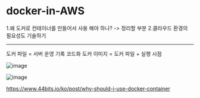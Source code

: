 # docker-in-AWS

1.왜 도커로 컨테이너를 만들어서 사용 해야 하나? -> 정리할 부분 
2.클라우드 환경의 필요성도 기술하기
<hr>



도커 파일 = 서버 운영 기록 코드화
도커 이미지 = 도커 파일 + 실행 시점


![image](https://github.com/lee-young-jik/docker-in-AWS/assets/91588673/1be00a1a-dcf6-4f07-ac99-1afc44a047cd)


![image](https://github.com/lee-young-jik/docker-in-AWS/assets/91588673/f8b88023-e959-4c2f-a6e8-3546722cd398)

https://www.44bits.io/ko/post/why-should-i-use-docker-container
